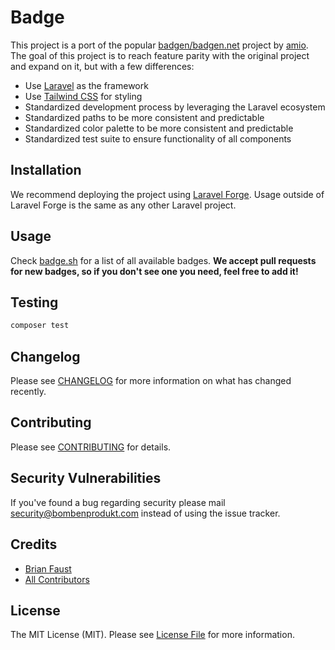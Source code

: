 # Badge

This project is a port of the popular [badgen/badgen.net](https://github.com/badgen/badgen.net) project by [amio](https://github.com/amio). The goal of this project is to reach feature parity with the original project and expand on it, but with a few differences:

- Use [Laravel](https://laravel.com) as the framework
- Use [Tailwind CSS](https://tailwindcss.com) for styling
- Standardized development process by leveraging the Laravel ecosystem
- Standardized paths to be more consistent and predictable
- Standardized color palette to be more consistent and predictable
- Standardized test suite to ensure functionality of all components

## Installation

We recommend deploying the project using [Laravel Forge](https://forge.laravel.com). Usage outside of Laravel Forge is the same as any other Laravel project.

## Usage

Check [badge.sh](https://badge.sh) for a list of all available badges. **We accept pull requests for new badges, so if you don't see one you need, feel free to add it!**

## Testing

```bash
composer test
```

## Changelog

Please see [CHANGELOG](CHANGELOG.md) for more information on what has changed recently.

## Contributing

Please see [CONTRIBUTING](CONTRIBUTING.md) for details.

## Security Vulnerabilities

If you've found a bug regarding security please mail [security@bombenprodukt.com](mailto:security@bombenprodukt.com) instead of using the issue tracker.

## Credits

- [Brian Faust](https://github.com/faustbrian)
- [All Contributors](../../contributors)

## License

The MIT License (MIT). Please see [License File](LICENSE.md) for more information.
